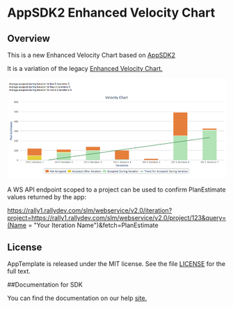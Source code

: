 AppSDK2 Enhanced Velocity Chart 
=========================

## Overview
This is a new Enhanced Velocity Chart based on [AppSDK2](https://help.rallydev.com/apps/2.0/doc/)

It is a variation of the legacy [Enhanced Velocity Chart.](https://github.com/RallyApps/app-catalog/blob/master/src/legacy/EnhancedVelocityChartMashup.html)

![](pic0.png)

A WS API endpoint scoped to a project can be used to confirm PlanEstimate values returned by the app:

https://rally1.rallydev.com/slm/webservice/v2.0/iteration?project=https://rally1.rallydev.com/slm/webservice/v2.0/project/123&query=(Name = "Your Iteration Name")&fetch=PlanEstimate


## License

AppTemplate is released under the MIT license.  See the file [LICENSE](./LICENSE) for the full text.

##Documentation for SDK

You can find the documentation on our help [site.](https://help.rallydev.com/apps/2.0/doc/)

